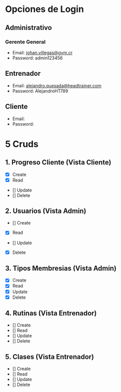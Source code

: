 # Opciones de Login
## Administrativo
### Gerente General
- Email: johan.villegas@gym.cr
- Password: admin123456
## Entrenador
- Email: alejandro.quesada@headtrainer.com
- Password: AlejandroHT789
## Cliente
- Email: 
- Password: 

# 5 Cruds
## 1. Progreso Cliente (Vista Cliente)
- [x] Create
- [x] Read
- [] Update
- [] Delete
## 2. Usuarios (Vista Admin)
- [] Create
- [x] Read
- [] Update
- [x] Delete
## 3. Tipos Membresias (Vista Admin)
- [x] Create
- [x] Read
- [x] Update
- [x] Delete
## 4. Rutinas (Vista Entrenador)
- [] Create
- [] Read
- [] Update
- [] Delete
## 5. Clases (Vista Entrenador)
- [] Create
- [] Read
- [] Update
- [] Delete